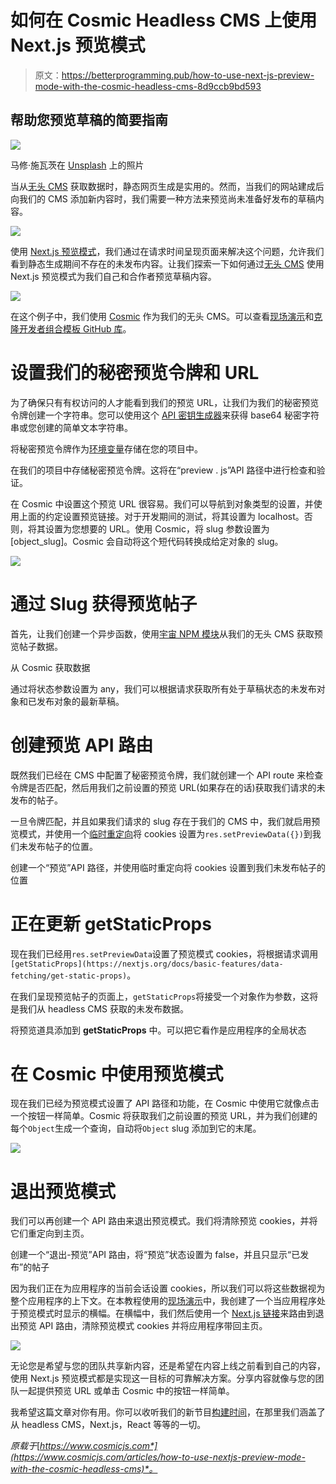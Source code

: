 # 如何在 Cosmic Headless CMS 上使用 Next.js 预览模式

> 原文：<https://betterprogramming.pub/how-to-use-next-js-preview-mode-with-the-cosmic-headless-cms-8d9ccb9bd593>

## 帮助您预览草稿的简要指南

![](img/4ffb4559c56569a66ff9e7f65367a96e.png)

马修·施瓦茨在 [Unsplash](https://unsplash.com?utm_source=medium&utm_medium=referral) 上的照片

当从[无头 CMS](https://www.cosmicjs.com/headless-cms) 获取数据时，静态网页生成是实用的。然而，当我们的网站建成后向我们的 CMS 添加新内容时，我们需要一种方法来预览尚未准备好发布的草稿内容。

![](img/37fe299f4e65ad34ec0d11c872f8ac85.png)

使用 [Next.js 预览模式](https://nextjs.org/docs/advanced-features/preview-mode)，我们通过在请求时间呈现页面来解决这个问题，允许我们看到静态生成期间不存在的未发布内容。让我们探索一下如何通过[无头 CMS](https://www.cosmicjs.com/headless-cms) 使用 Next.js 预览模式为我们自己和合作者预览草稿内容。

![](img/b0aabfb4942e628fb48476354a22374d.png)

在这个例子中，我们使用 [Cosmic](https://www.cosmicjs.com/) 作为我们的无头 CMS。可以查看[现场演示](https://nextjs-developer-portfolio-cms.vercel.app/)和[克隆开发者组合模板 GitHub 库](https://github.com/cosmicjs/nextjs-developer-portfolio/)。

# 设置我们的秘密预览令牌和 URL

为了确保只有有权访问的人才能看到我们的预览 URL，让我们为我们的秘密预览令牌创建一个字符串。您可以使用这个 [API 密钥生成器](https://generate-random.org/api-key-generator/64-bit/mixed-numbers)来获得 base64 秘密字符串或您创建的简单文本字符串。

将秘密预览令牌作为[环境变量](https://vercel.com/docs/concepts/projects/environment-variables)存储在您的项目中。

在我们的项目中存储秘密预览令牌。这将在“preview . js”API 路径中进行检查和验证。

在 Cosmic 中设置这个预览 URL 很容易。我们可以导航到对象类型的设置，并使用上面的约定设置预览链接。对于开发期间的测试，将其设置为 localhost。否则，将其设置为您想要的 URL。使用 Cosmic，将 slug 参数设置为[object_slug]。Cosmic 会自动将这个短代码转换成给定对象的 slug。

![](img/410c032de8c61f80aeae3ac82dc52651.png)

# 通过 Slug 获得预览帖子

首先，让我们创建一个异步函数，使用[宇宙 NPM 模块](https://www.npmjs.com/package/cosmicjs)从我们的无头 CMS 获取预览帖子数据。

从 Cosmic 获取数据

通过将状态参数设置为 any，我们可以根据请求获取所有处于草稿状态的未发布对象和已发布对象的最新草稿。

# 创建预览 API 路由

既然我们已经在 CMS 中配置了秘密预览令牌，我们就创建一个 API route 来检查令牌是否匹配，然后用我们之前设置的预览 URL(如果存在的话)获取我们请求的未发布的帖子。

一旦令牌匹配，并且如果我们请求的 slug 存在于我们的 CMS 中，我们就启用预览模式，并使用一个[临时重定向](https://developer.mozilla.org/en-US/docs/Web/HTTP/Status/307)将 cookies 设置为`res.setPreviewData({})`到我们未发布帖子的位置。

创建一个“预览”API 路径，并使用临时重定向将 cookies 设置到我们未发布帖子的位置

# 正在更新 getStaticProps

现在我们已经用`res.setPreviewData`设置了预览模式 cookies，将根据请求调用`[getStaticProps](https://nextjs.org/docs/basic-features/data-fetching/get-static-props)`。

在我们呈现预览帖子的页面上，`getStaticProps`将接受一个对象作为参数，这将是我们从 headless CMS 获取的未发布数据。

将预览道具添加到 **getStaticProps** 中。可以把它看作是应用程序的全局状态

# 在 Cosmic 中使用预览模式

现在我们已经为预览模式设置了 API 路径和功能，在 Cosmic 中使用它就像点击一个按钮一样简单。Cosmic 将获取我们之前设置的预览 URL，并为我们创建的每个`Object`生成一个查询，自动将`Object` slug 添加到它的末尾。

![](img/f89f715f1f46a77a93423888cc08cda5.png)

# 退出预览模式

我们可以再创建一个 API 路由来退出预览模式。我们将清除预览 cookies，并将它们重定向到主页。

创建一个“退出-预览”API 路由，将“预览”状态设置为 false，并且只显示“已发布”的帖子

因为我们正在为应用程序的当前会话设置 cookies，所以我们可以将这些数据视为整个应用程序的上下文。在本教程使用的[现场演示](https://nextjs-developer-portfolio-cms.vercel.app/)中，我创建了一个当应用程序处于预览模式时显示的横幅。在横幅中，我们然后使用一个 [Next.js 链接](https://nextjs.org/docs/api-reference/next/link)来路由到退出预览 API 路由，清除预览模式 cookies 并将应用程序带回主页。

![](img/7fd249eeb7daed464d19052825e3baa1.png)

无论您是希望与您的团队共享新内容，还是希望在内容上线之前看到自己的内容，使用 Next.js 预览模式都是实现这一目标的可靠解决方案。分享内容就像与您的团队一起提供预览 URL 或单击 Cosmic 中的按钮一样简单。

我希望这篇文章对你有用。你可以收听我们的新节目[构建时间](https://www.cosmicjs.com/blog/introducing-build-time-a-new-podcast-by-cosmic)，在那里我们涵盖了从 headless CMS，Next.js，React 等等的一切。

*原载于*[*https://www.cosmicjs.com*](https://www.cosmicjs.com/articles/how-to-use-nextjs-preview-mode-with-the-cosmic-headless-cms)*。*